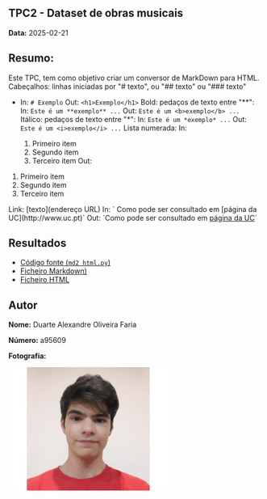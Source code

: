 ## TPC2 - Dataset de obras musicais

**Data:** 2025-02-21

## Resumo: 
Este TPC, tem como objetivo criar um conversor de MarkDown para HTML.
Cabeçalhos: linhas iniciadas por "# texto", ou "## texto" ou "### texto"
- In: `# Exemplo`
Out: `<h1>Exemplo</h1>`
Bold: pedaços de texto entre "**":
In: `Este é um **exemplo** ...`
Out: `Este é um <b>exemplo</b> ...`
Itálico: pedaços de texto entre "*":
In: `Este é um *exemplo* ...`
Out: `Este é um <i>exemplo</i> ...`
Lista numerada:
In: <md>
    1. Primeiro item
    2. Segundo item
    3. Terceiro item
Out:
<html>
    <ol>
    <li>Primeiro item</li>
    <li>Segundo item</li>
    <li>Terceiro item</li>
    </ol>
Link: [texto](endereço URL)
In: ` Como pode ser consultado em [página da UC](http://www.uc.pt)`
Out: `Como pode ser consultado em <a href="http://www.uc.pt">página da UC</a>`

## Resultados
- [Código fonte (`md2 html.py`)](md2html.py)
- [Ficheiro Markdown)](example.md)
- [Ficheiro HTML](example.html)

## Autor

**Nome:** Duarte Alexandre Oliveira Faria

**Número:** a95609

**Fotografia:**

![Fotografia do Autor](TPC1/20200928.jpg) 